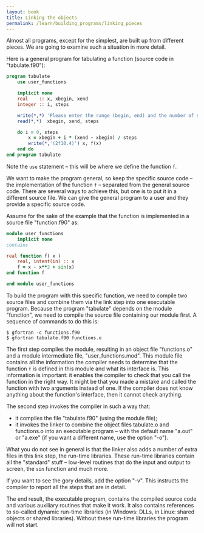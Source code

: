 ```yaml
---
layout: book
title: Linking the objects
permalink: /learn/building_programs/linking_pieces
---
```


Almost all programs, except for the simplest, are built up from
different pieces. We are going to examine such a situation in
more detail.

Here is a general program for tabulating a function (source code in
"tabulate.f90"):

```fortran
program tabulate
    use user_functions

    implicit none
    real    :: x, xbegin, xend
    integer :: i, steps

    write(*,*) 'Please enter the range (begin, end) and the number of steps:'
    read(*,*)  xbegin, xend, steps

    do i = 0, steps
        x = xbegin + i * (xend - xbegin) / steps
        write(*,'(2f10.4)') x, f(x)
    end do
end program tabulate
```

Note the `use` statement – this will be where we define the function `f`.

We want to make the program general, so keep the
specific source code – the implementation of the function `f` –
separated from the general source code. There are several ways to
achieve this, but one is to put it in a different source file. We can
give the general program to a user and they provide a specific source code.

Assume for the sake of the example that the function is implemented in a
source file "function.f90" as:

```fortran
module user_functions
    implicit none
contains

real function f( x )
    real, intent(in) :: x
    f = x - x**2 + sin(x)
end function f

end module user_functions
```

To build the program with this specific function, we need to compile two
source files and combine them via the link step into one executable
program. Because the program "tabulate" depends on the module
"function", we need to compile the source file containing our module
first. A sequence of commands to do this is:

```shell
$ gfortran -c functions.f90
$ gfortran tabulate.f90 functions.o
```

The first step compiles the module, resulting in an object file
"functions.o" and a module intermediate file, "user\_functions.mod". This module
file contains all the information the compiler needs to determine that
the function `f` is defined in this module and what its interface is. This
information is important: it enables the compiler to check that you call
the function in the right way. It might be that you made a mistake and
called the function with two arguments instead of one. If the compiler
does not know anything about the function's interface, then it cannot
check anything.

The second step invokes the compiler in such a way that:

* it compiles the file "tabulate.f90" (using the module file);
* it invokes the linker to combine the object files tabulate.o and functions.o into an
executable program – with the default name "a.out" or "a.exe" (if you
want a different name, use the option "-o").

What you do not see in general is that the linker also adds a number of
extra files in this link step, the run-time libraries. These run-time
libraries contain all the "standard" stuff – low-level routines that do
the input and output to screen, the `sin` function and much more.

If you want to see the gory details, add the option "-v". This instructs
the compiler to report all the steps that are in detail.

The end result, the executable program, contains the compiled source
code and various auxiliary routines that make it work. It also contains
references to so-called dynamic run-time libraries (in Windows: DLLs, in
Linux: shared objects or shared libraries). Without these run-time
libraries the program will not start.
